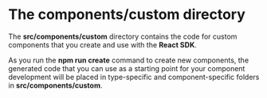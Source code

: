 # The **components/custom** directory

The **src/components/custom** directory contains the code for custom components that you create and use with the **React SDK**.

As you run the **npm run  create** command to create new components, the generated code that you can use as a starting point for your component development will be placed in type-specific and component-specific folders in **src/components/custom**.
